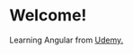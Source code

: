# Welcome!

Learning Angular from [Udemy.](https://www.udemy.com/course/the-complete-guide-to-angular-2/learn/lecture/6655598#overview)
